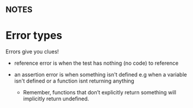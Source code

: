 ## NOTES


# Error types
Errors give you clues! 

-  reference error is when the test has nothing (no code) to reference

- an assertion error is when something isn't defined e.g when a variable isn't defined or a function isnt returning anything
  - Remember, functions that don’t explicitly return something will implicitly return undefined. 
